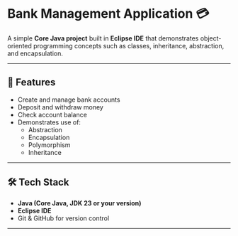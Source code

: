 # Bank Management Application 💳

A simple **Core Java project** built in **Eclipse IDE** that demonstrates object-oriented programming concepts such as classes, inheritance, abstraction, and encapsulation.

---

## 🚀 Features
- Create and manage bank accounts  
- Deposit and withdraw money  
- Check account balance  
- Demonstrates use of:
  - Abstraction
  - Encapsulation
  - Polymorphism
  - Inheritance  

---

## 🛠️ Tech Stack
- **Java (Core Java, JDK 23 or your version)**
- **Eclipse IDE**
- Git & GitHub for version control  

---
